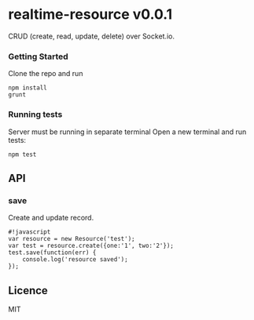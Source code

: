 # realtime-resource v0.0.1 #

CRUD (create, read, update, delete) over Socket.io.

### Getting Started ###

Clone the repo and run

```
npm install
grunt
```

### Running tests ###

Server must be running in separate terminal
Open a new terminal and run tests:

```
npm test
```

## API ##

### save ###

Create and update record.
 
```
#!javascript
var resource = new Resource('test');
var test = resource.create({one:'1', two:'2'});
test.save(function(err) {
    console.log('resource saved');
});
```


## Licence ##

MIT